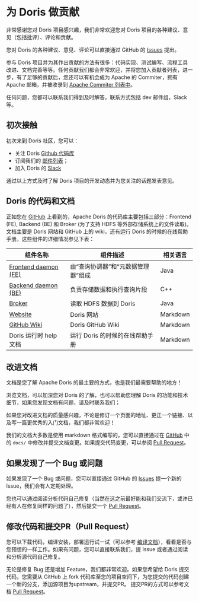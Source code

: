 <!--
Licensed to the Apache Software Foundation (ASF) under one
or more contributor license agreements.  See the NOTICE file
distributed with this work for additional information
regarding copyright ownership.  The ASF licenses this file
to you under the Apache License, Version 2.0 (the
"License"); you may not use this file except in compliance
with the License.  You may obtain a copy of the License at

  http://www.apache.org/licenses/LICENSE-2.0

Unless required by applicable law or agreed to in writing,
software distributed under the License is distributed on an
"AS IS" BASIS, WITHOUT WARRANTIES OR CONDITIONS OF ANY
KIND, either express or implied.  See the License for the
specific language governing permissions and limitations
under the License.
-->

# 为 Doris 做贡献

非常感谢您对 Doris 项目感兴趣，我们非常欢迎您对 Doris 项目的各种建议、意见（包括批评）、评论和贡献。

您对 Doris 的各种建议、意见、评论可以直接通过 GitHub 的 [Issues](https://github.com/apache/doris/issues/new/choose) 提出。

参与 Doris 项目并为其作出贡献的方法有很多：代码实现、测试编写、流程工具改进、文档完善等等。任何贡献我们都会非常欢迎，并将您加入贡献者列表，进一步，有了足够的贡献后，您还可以有机会成为 Apache 的 Commiter，拥有 Apache 邮箱，并被收录到 [Apache Commiter 列表中](http://people.apache.org/committer-index.html)。

任何问题，您都可以联系我们得到及时解答，联系方式包括 dev 邮件组，Slack 等。

## 初次接触

初次来到 Doris 社区，您可以：

* 关注 Doris [Github 代码库](https://github.com/apache/doris)
* 订阅我们的 [邮件列表](./docs/zh-CN/community/subscribe-mail-list.md)；
* 加入 Doris 的 [Slack](https://the-asf.slack.com/archives/C02P2JBD72A)

通过以上方式及时了解 Doris 项目的开发动态并为您关注的话题发表意见。

## Doris 的代码和文档

正如您在 [GitHub](https://github.com/apache/doris) 上看到的，Apache Doris 的代码库主要包括三部分：Frontend (FE), Backend (BE) 和 Broker (为了支持 HDFS 等外部存储系统上的文件读取)。文档主要是 Doris 网站和 GitHub 上的 wiki，还有运行 Doris 的时候的在线帮助手册。这些组件的详细情况参见下表：

| 组件名称 | 组件描述 | 相关语言 |
|--------|----------------------------|----------|
| [Frontend daemon (FE)](https://github.com/apache/doris)| 由“查询协调器”和“元数据管理器”组成 | Java|
| [Backend daemon (BE)](https://github.com/apache/doris) | 负责存储数据和执行查询片段 | C++|
| [Broker](https://github.com/apache/doris) | 读取 HDFS 数据到 Doris | Java |
| [Website](https://github.com/apache/doris-website) | Doris 网站 | Markdown |
| [GitHub Wiki](https://github.com/apache/doris/wiki) | Doris GitHub Wiki | Markdown |
| Doris 运行时 help 文档 | 运行 Doris 的时候的在线帮助手册 | Markdown |

## 改进文档

文档是您了解 Apache Doris 的最主要的方式，也是我们最需要帮助的地方！

浏览文档，可以加深您对 Doris 的了解，也可以帮助您理解 Doris 的功能和技术细节，如果您发现文档有问题，请及时联系我们；

如果您对改进文档的质量感兴趣，不论是修订一个页面的地址、更正一个链接、以及写一篇更优秀的入门文档，我们都非常欢迎！

我们的文档大多数是使用 markdown 格式编写的，您可以直接通过在 [GitHub](https://github.com/apache/doris) 中的 `docs/` 中修改并提交文档变更。如果提交代码变更，可以参阅 [Pull Request](./docs/zh-CN/community/how-to-contribute/pull-request.md)。

## 如果发现了一个 Bug 或问题

如果发现了一个 Bug 或问题，您可以直接通过 GitHub 的 [Issues](https://github.com/apache/doris/issues/new/choose) 提一个新的 Issue，我们会有人定期处理。

您也可以通过阅读分析代码自己修复（当然在这之前最好能和我们交流下，或许已经有人在修复同样的问题了），然后提交一个 [Pull Request](./docs/zh-CN/community/how-to-contribute/pull-request.md)。

## 修改代码和提交PR（Pull Request）

您可以下载代码，编译安装，部署运行试一试（可以参考 [编译文档](./docs/zh-CN/installing/compilation.md)），看看是否与您预想的一样工作。如果有问题，您可以直接联系我们，提 Issue 或者通过阅读和分析源代码自己修复。

无论是修复 Bug 还是增加 Feature，我们都非常欢迎。如果您希望给 Doris 提交代码，您需要从 GitHub 上 fork 代码库至您的项目空间下，为您提交的代码创建一个新的分支，添加源项目为upstream，并提交PR。
提交PR的方式可以参考文档 [Pull Request](./docs/zh-CN/community/how-to-contribute/pull-request.md)。
